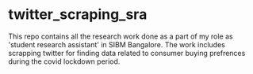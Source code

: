 # twitter_scraping_sra
This repo contains all the research work done as a part of my role as 'student research assistant' in SIBM Bangalore. The work includes scrapping twitter for finding data related to consumer buying prefrences during the covid lockdown period. 
